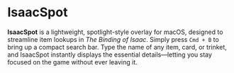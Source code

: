 # IsaacSpot

**IsaacSpot** is a lightweight, spotlight-style overlay for macOS, designed to streamline item lookups in _The Binding of Isaac_. Simply press `Cmd + B` to bring up a compact search bar. Type the name of any item, card, or trinket, and IsaacSpot instantly displays the essential details—letting you stay focused on the game without ever leaving it. 
